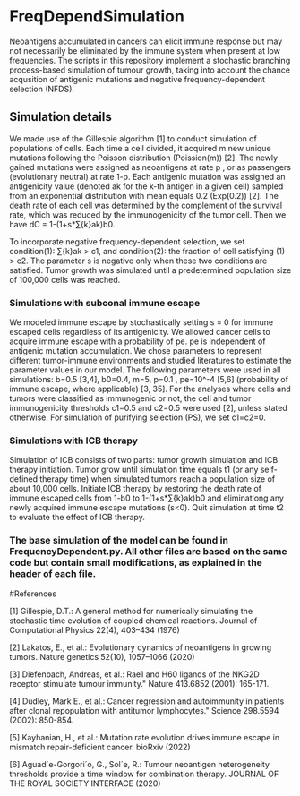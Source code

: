 # FreqDependSimulation

Neoantigens accumulated in cancers can elicit immune response but may not necessarily be eliminated by the immune system when present at low frequencies. The scripts in this repository implement a stochastic branching process-based simulation of tumour growth, taking into account the chance acqusition of antigenic mutations and negative frequency-dependent selection (NFDS). 

## Simulation details

We made use of the Gillespie algorithm [1] to conduct simulation of populations of cells. Each time a cell divided, it acquired m new unique mutations following the Poisson distribution (Poission(m)) [2]. The newly gained mutations were assigned as neoantigens at rate p , or as passengers (evolutionary neutral) at rate 1-p. Each antigenic mutation was assigned an antigenicity value (denoted ak for the k-th antigen in a given cell) sampled from an exponential distribution with mean equals 0.2 (Exp(0.2)) [2]. The death rate of each cell was determined by the complement of the survival rate, which was reduced by the immunogenicity of the tumor cell. Then we have dC = 1-(1+s*∑{k}ak)b0.

To incorporate negative frequency-dependent selection, we set condition(1): ∑{k}ak > c1, and condition(2): the fraction of cell satisfying (1) > c2. The parameter s is negative only when these two conditions are satisfied. Tumor growth was simulated until a predetermined population size of 100,000 cells was reached. 

### Simulations with subconal immune escape

We modeled immune escape by stochastically setting s = 0 for immune escaped cells regardless of its antigenicity. We allowed cancer cells to acquire immune escape with a probability of pe. pe is independent of antigenic mutation accumulation.
We chose parameters to represent different tumor-immune environments and studied literatures to estimate the parameter values in our model. 
The following parameters were used in all simulations:  b=0.5 [3,4], b0=0.4, m=5, p=0.1 , pe=10^-4 [5,6] (probability of immune escape, where applicable) [3, 35]. For the analyses where cells and tumors were classified as immunogenic or not, the cell and tumor immunogenicity thresholds c1=0.5 and c2=0.5 were used [2], unless stated otherwise. For simulation of purifying selection (PS), we set c1=c2=0.  

### Simulations with ICB therapy

Simulation of ICB consists of two parts: tumor growth simulation and ICB therapy initiation. Tumor grow until simulation time equals t1 (or any self-defined therapy time) when simulated tumors reach a population size of about 10,000 cells. Initiate ICB therapy by restoring the death rate of immune escaped cells from 1-b0 to 1-(1+s*∑{k}ak)b0 and eliminationg any newly acquired immune escape mutations (s<0). Quit simulation at time t2 to evaluate the effect of ICB therapy. 


### The base simulation of the model can be found in FrequencyDependent.py. All other files are based on the same code but contain small modifications, as explained in the header of each file.



#References

[1] Gillespie, D.T.: A general method for numerically simulating the stochastic time evolution of coupled chemical reactions. Journal of Computational Physics 22(4), 403–434 (1976)

[2] Lakatos, E., et al.: Evolutionary dynamics of neoantigens in growing tumors. Nature genetics 52(10), 1057–1066 (2020)

[3] Diefenbach, Andreas, et al.: Rae1 and H60 ligands of the NKG2D receptor stimulate tumour immunity." Nature 413.6852 (2001): 165-171.

[4] Dudley, Mark E., et al.: Cancer regression and autoimmunity in patients after clonal repopulation with antitumor lymphocytes." Science 298.5594 (2002): 850-854.

[5] Kayhanian, H., et al.: Mutation rate evolution drives immune escape in mismatch repair-deficient cancer. bioRxiv (2022)

[6] Aguad´e-Gorgori´o, G., Sol´e, R.: Tumour neoantigen heterogeneity thresholds provide a time window for combination therapy. JOURNAL OF THE ROYAL SOCIETY INTERFACE (2020)
